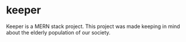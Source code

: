 # keeper

Keeper is a MERN stack project. 
This project was made keeping in mind about the elderly population of our society.

